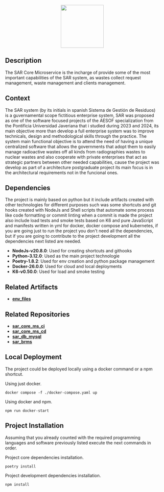<p align="center"><a>
<img src="https://cdn.jsdelivr.net/gh/devicons/devicon@latest/icons/fastapi/fastapi-original-wordmark.svg" width="140"/>
</a></p>

## Description

The SAR Core Microservice is the incharge of provide some of the most important capabilities of the SAR system, as wastes collect request management, waste management and clients management.

## Context

The SAR system (by its initials in spanish Sistema de Gestión de Residuos) is a guvernamental scope fictitious enterprise system, SAR was proposed as one of the software focused projects of the AESOF specialization from the Pontificia Universidad Javeriana that i studied during 2023 and 2024, its main objective more than develop a full enterprise system was to improve technicals, design and methodological skills through the practice. The system main functional objective is to attend the need of having a unique centralized software that allows the governments that adopt them to easily manage radioactive wastes off all kinds from radiographies wastes to nuclear wastes and also cooperate with private enterprises that act as strategic partners between other needed capabilities, cause the project was develop as part of a architecture postgraduate project its main focus is in the architectural requirements not in the funcional ones.

## Dependencies

The project is mainly based on python but it include artifacts created with other technologies for different purposes such was some shortcuts and git hooks created with NodeJs and Shell scripts that automate some process like code formatting or commit linting when a commit is made the project also include load tests and smoke tests based on K6 and pure JavaScript and manifests written in yml for docker, docker compose and kubernetes, if you are going just to run the project you don't need all the dependencies, but if you are going to contribute to the project development all the dependencies next listed are needed.

- **NodeJs-v20.8.0**: Used for creating shortcuts and githooks
- **Python-3.12.0**: Used as the main project technologie
- **Poetry-1.8.2**: Used for env creation and python package management
- **Docker-26.0.0**: Used for cloud and local deployments
- **K6-v0.50.0**: Used for load and smoke testing

## Related Artifacts

- [**env_files**](https://drive.google.com/drive/folders/1PNMv2e0gqUWbSapvU-GirsTy_lvvbbIi?usp=sharing)

## Related Repositories

- [**sar_core_ms_ci**](https://github.com/joseesco24/sar_core_ms_ci)
- [**sar_core_ms_cd**](https://github.com/joseesco24/sar_core_ms_cd)
- [**sar_db_mysql**](https://github.com/joseesco24/sar_bd_mysql)
- [**sar_brms**](https://github.com/joseesco24/sar_brms)

## Local Deployment

The project could be deployed locally using a docker command or a npm shortcut.

Using just docker.

```shell
docker compose -f ./docker-compose.yaml up
```

Using docker and npm.

```shell
npm run docker-start
```

## Project Installation

Assuming that you already counted with the required programming languages and software previously listed execute the next commands in order.

Project core dependencies installation.

```shell
poetry install
```

Project development dependencies installation.

```shell
npm install
```

<br/>

